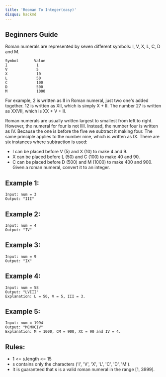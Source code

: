 ```yaml
---
title: 'Reoman To Integer(easy)'
disqus: hackmd
---
```


## Beginners Guide

Roman numerals are represented by seven different symbols: I, V, X, L, C, D and M.
```
Symbol       Value
I             1
V             5
X             10
L             50
C             100
D             500
M             1000
```
For example, 2 is written as II in Roman numeral, just two one's added together. 12 is written as XII, which is simply X + II. The number 27 is written as XXVII, which is XX + V + II.

Roman numerals are usually written largest to smallest from left to right. However, the numeral for four is not IIII. Instead, the number four is written as IV. Because the one is before the five we subtract it making four. The same principle applies to the number nine, which is written as IX. There are six instances where subtraction is used:

* I can be placed before V (5) and X (10) to make 4 and 9. 
* X can be placed before L (50) and C (100) to make 40 and 90. 
* C can be placed before D (500) and M (1000) to make 400 and 900.
Given a roman numeral, convert it to an integer.


Example 1:
---
```go=
Input: num = 3
Output: "III"
```

Example 2:
---
```go=
Input: num = 4
Output: "IV"
```

Example 3:
---
```go=
Input: num = 9
Output: "IX"
```

Example 4:
---
```go=
Input: num = 58
Output: "LVIII"
Explanation: L = 50, V = 5, III = 3.
```

Example 5:
---
```go=
Input: num = 1994
Output: "MCMXCIV"
Explanation: M = 1000, CM = 900, XC = 90 and IV = 4.
```

Rules:
---
* 1 <= s.length <= 15
* s contains only the characters ('I', 'V', 'X', 'L', 'C', 'D', 'M').
* It is guaranteed that s is a valid roman numeral in the range [1, 3999].